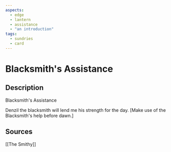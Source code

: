 ```yaml
---
aspects:
  - edge
  - lantern
  - assistance
  - "an introduction"
tags:
  - sundries
  - card
---
```

# Blacksmith's Assistance
## Description
Blacksmith's Assistance

Denzil the blacksmith will lend me his strength for the day. [Make use of the Blacksmith's help before dawn.]
## Sources

[[The Smithy]]